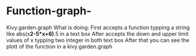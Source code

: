 # Function-graph-
Kivy.garden.graph
What is doing:
First accepts a function typping  a string 
like abs(x**2-5*x+6)**.5 in a text box
After accepts the down and upper limit values of x
typping two integer in both text box
After that you can see the plott of the function
in a kivy.garden.graph


